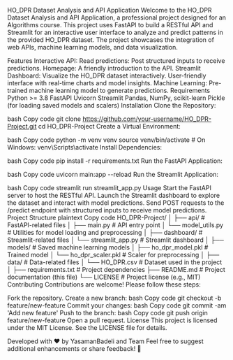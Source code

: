 HO_DPR Dataset Analysis and API Application
Welcome to the HO_DPR Dataset Analysis and API Application, a professional project designed for an Algorithms course. This project uses FastAPI to build a RESTful API and Streamlit for an interactive user interface to analyze and predict patterns in the provided HO_DPR dataset. The project showcases the integration of web APIs, machine learning models, and data visualization.

Features
Interactive API:
Read predictions: Post structured inputs to receive predictions.
Homepage: A friendly introduction to the API.
Streamlit Dashboard:
Visualize the HO_DPR dataset interactively.
User-friendly interface with real-time charts and model insights.
Machine Learning:
Pre-trained machine learning model to generate predictions.
Requirements
Python >= 3.8
FastAPI
Uvicorn
Streamlit
Pandas, NumPy, scikit-learn
Pickle (for loading saved models and scalers)
Installation
Clone the Repository:

bash
Copy code
git clone https://github.com/your-username/HO_DPR-Project.git
cd HO_DPR-Project
Create a Virtual Environment:

bash
Copy code
python -m venv venv
source venv/bin/activate  # On Windows: venv\Scripts\activate
Install Dependencies:

bash
Copy code
pip install -r requirements.txt
Run the FastAPI Application:

bash
Copy code
uvicorn main:app --reload
Run the Streamlit Application:

bash
Copy code
streamlit run streamlit_app.py
Usage
Start the FastAPI server to host the RESTful API.
Launch the Streamlit dashboard to explore the dataset and interact with model predictions.
Send POST requests to the /predict endpoint with structured inputs to receive model predictions.
Project Structure
plaintext
Copy code
HO_DPR-Project/
│
├── api/                           # FastAPI-related files
│   ├── main.py                    # API entry point
│   └── model_utils.py             # Utilities for model loading and preprocessing
│
├── dashboard/                     # Streamlit-related files
│   └── streamlit_app.py           # Streamlit dashboard
│
├── models/                        # Saved machine learning models
│   ├── ho_dpr_model.pkl           # Trained model
│   └── ho_dpr_scaler.pkl          # Scaler for preprocessing
│
├── data/                          # Data-related files
│   └── HO_DPR.csv                 # Dataset used in the project
│
├── requirements.txt               # Project dependencies
├── README.md                      # Project documentation (this file)
└── LICENSE                        # Project license (e.g., MIT)
Contributing
Contributions are welcome! Please follow these steps:

Fork the repository.
Create a new branch:
bash
Copy code
git checkout -b feature/new-feature
Commit your changes:
bash
Copy code
git commit -am 'Add new feature'
Push to the branch:
bash
Copy code
git push origin feature/new-feature
Open a pull request.
License
This project is licensed under the MIT License. See the LICENSE file for details.

Developed with ❤️ by YasamanBadeli and Team
Feel free to suggest additional enhancements or share feedback! 🚀
